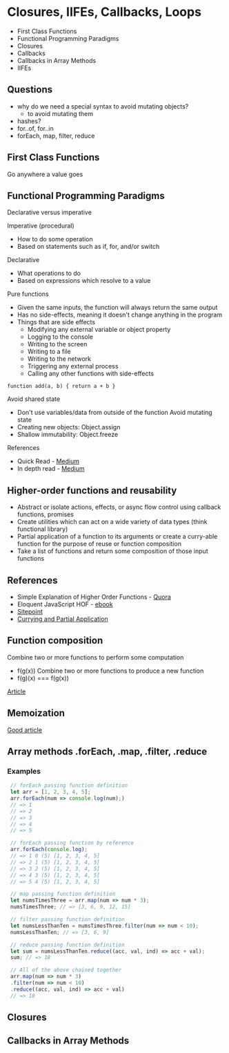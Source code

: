 # Closures, IIFEs, Callbacks, Loops

- First Class Functions
- Functional Programming Paradigms
- Closures
- Callbacks
- Callbacks in Array Methods
- IIFEs

## Questions
- why do we need a special syntax to avoid mutating objects?
  - to avoid mutating them
- hashes?
- for..of, for..in
- forEach, map, filter, reduce

## First Class Functions

Go anywhere a value goes

## Functional Programming Paradigms
Declarative versus imperative

Imperative (procedural)
- How to do some operation
- Based on statements such as if, for, and/or switch

Declarative
- What operations to do
- Based on expressions which resolve to a value

Pure functions
- Given the same inputs, the function will always return the same output
- Has no side-effects, meaning it doesn't change anything in the program
- Things that are side effects
  * Modifying any external variable or object property
  * Logging to the console
  * Writing to the screen
  * Writing to a file
  * Writing to the network
  * Triggering any external process
  * Calling any other functions with side-effects

```
function add(a, b) { return a + b }
```

Avoid shared state
  * Don't use variables/data from outside of the function
Avoid mutating state
  * Creating new objects: Object.assign
  * Shallow immutability: Object.freeze

References
* Quick Read - [Medium](https://medium.com/@jamesjefferyuk/javascript-what-are-pure-functions-4d4d5392d49c)
* In depth read - [Medium](https://medium.com/javascript-scene/master-the-javascript-interview-what-is-a-pure-function-d1c076bec976)

## Higher-order functions and reusability

- Abstract or isolate actions, effects, or async flow control using callback functions, promises
- Create utilities which can act on a wide variety of data types (think functional library)
- Partial application of a function to its arguments or create a curry-able function for the purpose of reuse or function composition
- Take a list of functions and return some composition of those input functions

## References
* Simple Explanation of Higher Order Functions - [Quora](https://www.quora.com/What-is-a-simple-explanation-of-higher-order-functions-and-callbacks-in-JavaScript)
* Eloquent JavaScript HOF - [ebook](http://eloquentjavascript.net/05_higher_order.html)
* [Sitepoint](https://www.sitepoint.com/higher-order-functions-javascript/)
* [Currying and Partial Application](https://medium.com/wdstack/javascript-function-composition-currying-and-partial-application-5a04107530ee)

## Function composition

Combine two or more functions to perform some computation
* f(g(x))
Combine two or more functions to produce a new function
* f(g)(x) === f(g(x))

[Article](http://blog.ricardofilipe.com/post/javascript-composition-for-dummies)

## Memoization
  [Good article](https://addyosmani.com/blog/faster-javascript-memoization/)


## Array methods .forEach, .map, .filter, .reduce

### Examples

```js
 // forEach passing function definition
 let arr = [1, 2, 3, 4, 5];
 arr.forEach(num => console.log(num);)
 // => 1
 // => 2
 // => 3
 // => 4
 // => 5

 // forEach passing function by reference
 arr.forEach(console.log);
 // => 1 0 (5) [1, 2, 3, 4, 5]
 // => 2 1 (5) [1, 2, 3, 4, 5]
 // => 3 2 (5) [1, 2, 3, 4, 5]
 // => 4 3 (5) [1, 2, 3, 4, 5]
 // => 5 4 (5) [1, 2, 3, 4, 5]

 // map passing function definition
 let numsTimesThree = arr.map(num => num * 3);
 numsTimesThree; // => [3, 6, 9, 12, 15]

 // filter passing function definition
 let numsLessThanTen = numsTimesThree.filter(num => num < 10);
 numsLessThanTen; // => [3, 6, 9]

 // reduce passing function definition
 let sum = numsLessThanTen.reduce((acc, val, ind) => acc + val);
 sum; // => 18

 // All of the above chained together
 arr.map(num => num * 3)
 .filter(num => num < 10)
 .reduce((acc, val, ind) => acc + val)
 // => 18
 ```


## Closures

## Callbacks in Array Methods
